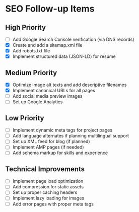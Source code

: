 # SEO Follow-up Items

## High Priority

- [ ] Add Google Search Console verification (via DNS records)
- [x] Create and add a sitemap.xml file
- [x] Add robots.txt file
- [x] Implement structured data (JSON-LD) for resume

## Medium Priority

- [x] Optimize image alt texts and add descriptive filenames
- [x] Implement canonical URLs for all pages
- [ ] Add social media preview images
- [ ] Set up Google Analytics

## Low Priority

- [ ] Implement dynamic meta tags for project pages
- [ ] Add language alternates if planning multilingual support
- [ ] Set up XML feed for blog (if planned)
- [ ] Implement AMP pages (if needed)
- [ ] Add schema markup for skills and experience

## Technical Improvements

- [ ] Implement page load optimization
- [ ] Add compression for static assets
- [ ] Set up proper caching headers
- [ ] Implement lazy loading for images
- [ ] Add error pages with proper meta tags
